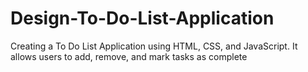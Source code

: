 # Design-To-Do-List-Application
Creating a To Do List Application using HTML, CSS, and JavaScript. It  allows users to add, remove, and mark tasks as complete
